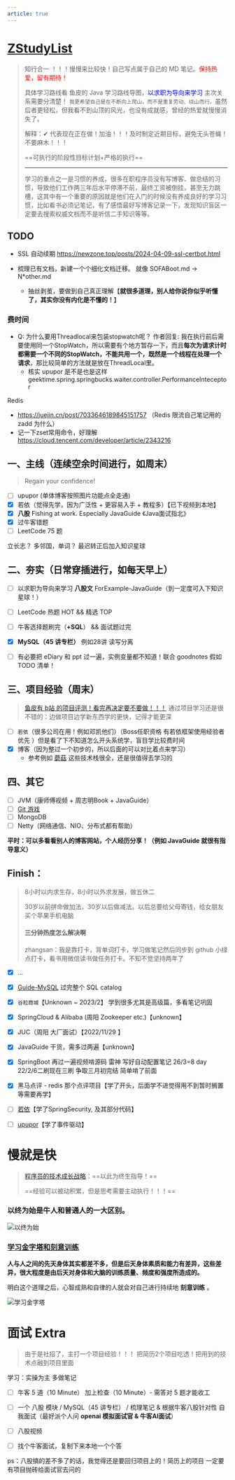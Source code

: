 ```yaml
---
article: true
---
```


# [ZStudyList](https://javaguide.cn/high-quality-technical-articles/advanced-programmer/the-growth-strategy-of-the-technological-giant.html)

> 知行合一 ！！！慢慢来比较快！自己写点属于自己的 MD 笔记。<font color=red>保持热爱，留有期待！</font>
>
> 具体学习路线看 鱼皮的 Java 学习路线导图，<font color=blue>以求职为导向来学习</font> 主次关系需要分清楚！
> `我更希望自己是在不断向上爬山，而不是重复劳动、绕山而行。`虽然后者更轻松，但我看不到山顶的风光，也没有成就感，曾经的热爱就慢慢消失了。
>
> 解释：✔ 代表现在正在做！加油！！！及时制定近期目标，避免无头苍蝇！不要麻木！！！
>
> ==可执行的阶段性目标计划+严格的执行==
>
> ***
>
> 学习的重点之一是习惯的养成，很多在职程序员没有写博客、做总结的习惯，导致他们工作两三年后水平停滞不前，最终工资被倒挂，甚至无力跳槽，这其中有一个重要的原因就是他们在入门的时候没有养成良好的学习习惯，比如看书必须记笔记，有了感悟最好写博客记录一下，发现知识盲区一定要去搜索权威文档而不是听信二手知识等等。

## TODO

* SSL 自动续期 https://newzone.top/posts/2024-04-09-ssl-certbot.html



* 梳理已有文档，新建一个个细化文档迁移。   就像 SOFABoot.md -> N*other.md
  * 抽丝剥茧，要做到自己真正理解【**就很多道理，别人给你说你似乎听懂了，其实你没有内化是不懂的！**】



### 费时间

* Q: 为什么要用Threadlocal来包装stopwatch呢？
  作者回复: 我在执行前后需要使用同一个StopWatch，所以需要有个地方暂存一下，而且**每次为请求计时都需要一个不同的StopWatch，不能共用一个，既然是一个线程在处理一个请求**，那比较简单的方法就是放在ThreadLocal里。
  * 核实 upupor 是不是也是这样  geektime.spring.springbucks.waiter.controller.PerformanceInteceptor

Redis

* https://juejin.cn/post/7033646189845151757 （Redis 限流自己笔记用的 zadd 为什么）
* 记一下zset常用命令，好理解 https://cloud.tencent.com/developer/article/2343216





## 一、主线（连续空余时间进行，如周末）

> Regain your confidence!

- [ ] upupor (单体博客按照图片功能点全走通)
- [x] 若依（觉得先学，因为广泛性 + 更容易入手 + 教程多）【已下视频到本地】
- [x] **八股** Fishing at work. Especially JavaGuide 《Java面试指北》
- [x] 过牛客错题
- [ ] LeetCode 75 题

立长志？  多邻国，单词？   最迟转正后加入知识星球

## 二、夯实（日常穿插进行，如每天早上）

- [ ] 以求职为导向来学习 **八股文** ForExample-JavaGuide（到一定度可入下知识星球！）
- [ ] LeetCode 热题 HOT && 精选 TOP
- [ ] 牛客选择题刷完（**+SQL**） && 面试题过完
- [x] **MySQL（45 讲专栏）**  例如28讲 读写分离
- [ ] 有必要把 eDiary 和 ppt 过一遍，实例变量都不知道！联合 goodnotes 假如 TODO 清单！



## 三、项目经验（周末）

> [鱼皮有 b站 的项目评测！看完再决定要不要做！！！](https://www.bilibili.com/video/BV1PG4y1s7io/?spm_id_from=333.788&vd_source=0f3bf62c50d57c4a7d85b89b4d2633e0)
> 通过项目学习还是很不错的：边做项目边学新东西学的更快，记得才能更深

- [ ] `若依`（很多公司在用！例如邓凯他们）（Boss任职资格 有若依框架使用经验者优先 ）但是看了下不知道怎么开头系统学，盲目学比较费时间
- [x] 博客（因为整过一个初步的，所以后面的可以对比着点来学习）
  * 参考例如 [蘑菇](https://gitee.com/moxi159753/mogu_blog_v2) 这些技术栈很全，还是很值得去学习的



## 四、其它

- [ ] JVM（康师傅视频 + 周志明Book + JavaGuide）
- [ ] [Git 游戏](https://oschina.gitee.io/learn-git-branching/)
- [ ] MongoDB
- [ ] Netty（网络通信、NIO、分布式都有帮助）

**平时：可以多看看别人的博客网站，个人经历分享！（例如 JavaGuide 就很有指导意义）**



## Finish：

> 8小时以内求生存，8小时以外求发展，做五休二
>
> 30岁以前拼命做加法，30岁以后做减法。以后总要给父母寄钱，给女朋友买个苹果手机电脑
>
> #### 三分钟热度怎么解决啊
>
> zhangsan：我是靠打卡，背单词打卡，学习做笔记然后同步到 github 小绿点打卡，看书用微信读书做任务打卡。不知不觉坚持两年了

- [x] ...
- [x] [Guide-MySQL](https://javaguide.cn/database/sql/sql-syntax-summary.html) 过完整个 SQL catalog
- [x] `谷粒商城`【Unknown ~ 2023/2】 学到很多尤其是高级篇，多看笔记巩固
- [x] SpringCloud & Alibaba (周阳 Zookeeper etc.)【unknown】
- [x] JUC（周阳 大厂面试）【2022/11/29 】
- [x] JavaGuide 干货，需多过两遍【unknown】
- [x] SpringBoot 再过一遍视频啃源码 雷神  写好自动配置笔记   26/3=8 day  22/2/6二刷现在三刷   争取三月初完结   简单啃了前面
- [x] 黑马点评 - redis 那个点评项目【学了开头，后面学不进觉得用不到暂时搁置等需要再学】
- [ ] [若依](../RuoYi/RuoYi)【学了SpringSecurity, 及其部分代码】
- [ ] [upupor](../upupor/upupor)【学了事件驱动】











# 慢就是快

> [程序员的技术成长战略](https://javaguide.cn/high-quality-technical-articles/advanced-programmer/the-growth-strategy-of-the-technological-giant.html#_2-4-%E6%A1%88%E4%BE%8B%E5%B0%8F%E7%BB%93)：==以此为终生指导！==
>
> ==经验可以被动积累，但是思考需要主动执行！！！==

### 以终为始是牛人和普通人的一大区别。

![以终为始](http://images.zzq8.cn/img/format,png-20230309231833871.png)



### [学习金字塔和刻意训练](https://javaguide.cn/high-quality-technical-articles/advanced-programmer/the-growth-strategy-of-the-technological-giant.html#三、学习金字塔和刻意训练)

**人与人之间的先天身体其实都差不多，但是后天身体素质和能力有差异，这些差异，很大程度是由后天对身体和大脑的训练质量、频度和强度所造成的。**

明白这个道理之后，心智成熟和自律的人就会对自己进行持续地 **刻意训练** 。

![学习金字塔](http://images.zzq8.cn/img/format,png-20230309231836811.png)





# 面试 Extra

> 由于是社招了，主打一个项目经验！！！     把简历2个项目吃透！把用到的技术点融到项目里面

学习：实操为主  多做笔记

- [ ] 牛客 5 道（10 Minute） 加上检查（10 Minute）- 需答对 5 题才能收工
- [ ] 一个 八股 模块 / MySQL（45 讲专栏） /  梳理笔记 & 根据牛客八股针对性  自我面试（最好派个人问 **openai 模拟面试官 & 牛客AI面试**）
- [ ] 八股视频
- [ ] 找个牛客面试，复制下来本地一个个答         



ps：八股搞的差不多了的话，我觉得还是要回归项目上的！简历上的项目  一定要有项目抛砖给面试官去问的
